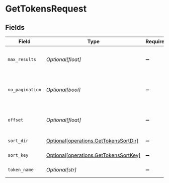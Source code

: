 # GetTokensRequest


## Fields

| Field                                                                                    | Type                                                                                     | Required                                                                                 | Description                                                                              |
| ---------------------------------------------------------------------------------------- | ---------------------------------------------------------------------------------------- | ---------------------------------------------------------------------------------------- | ---------------------------------------------------------------------------------------- |
| `max_results`                                                                            | *Optional[float]*                                                                        | :heavy_minus_sign:                                                                       | The number of entries to return (pagination)                                             |
| `no_pagination`                                                                          | *Optional[bool]*                                                                         | :heavy_minus_sign:                                                                       | When true, the pagination params will be ignored                                         |
| `offset`                                                                                 | *Optional[float]*                                                                        | :heavy_minus_sign:                                                                       | Return entries from this offset (pagination)                                             |
| `sort_dir`                                                                               | [Optional[operations.GetTokensSortDir]](undefined/models/operations/gettokenssortdir.md) | :heavy_minus_sign:                                                                       | sorting direction                                                                        |
| `sort_key`                                                                               | [Optional[operations.GetTokensSortKey]](undefined/models/operations/gettokenssortkey.md) | :heavy_minus_sign:                                                                       | the token sort key                                                                       |
| `token_name`                                                                             | *Optional[str]*                                                                          | :heavy_minus_sign:                                                                       | Defined token name                                                                       |